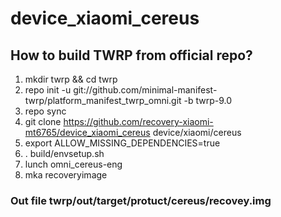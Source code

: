 # device_xiaomi_cereus
## How to build TWRP from official repo?
1) mkdir twrp && cd twrp
2) repo init -u git://github.com/minimal-manifest-twrp/platform_manifest_twrp_omni.git -b twrp-9.0
3) repo sync
4) git clone https://github.com/recovery-xiaomi-mt6765/device_xiaomi_cereus device/xiaomi/cereus
5) export ALLOW_MISSING_DEPENDENCIES=true
6) . build/envsetup.sh
7) lunch omni_cereus-eng
8) mka recoveryimage
### Out file twrp/out/target/protuct/cereus/recovey.img

